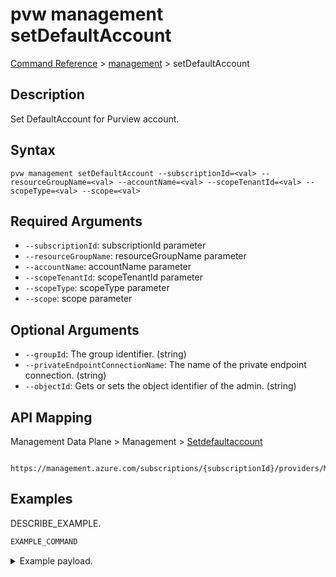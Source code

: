 # pvw management setDefaultAccount
[Command Reference](../../../README.md#command-reference) > [management](./main.md) > setDefaultAccount

## Description
Set DefaultAccount for Purview account.

## Syntax
```
pvw management setDefaultAccount --subscriptionId=<val> --resourceGroupName=<val> --accountName=<val> --scopeTenantId=<val> --scopeType=<val> --scope=<val>
```

## Required Arguments
- `--subscriptionId`: subscriptionId parameter
- `--resourceGroupName`: resourceGroupName parameter
- `--accountName`: accountName parameter
- `--scopeTenantId`: scopeTenantId parameter
- `--scopeType`: scopeType parameter
- `--scope`: scope parameter

## Optional Arguments
- `--groupId`: The group identifier. (string)
- `--privateEndpointConnectionName`: The name of the private endpoint connection. (string)
- `--objectId`: Gets or sets the object identifier of the admin. (string)

## API Mapping
Management Data Plane > Management > [Setdefaultaccount]()
```
 https://management.azure.com/subscriptions/{subscriptionId}/providers/Microsoft.Purview/setDefaultAccount
```

## Examples
DESCRIBE_EXAMPLE.
```powershell
EXAMPLE_COMMAND
```
<details><summary>Example payload.</summary>
<p>

```json
PASTE_JSON_HERE
```
</p>
</details>